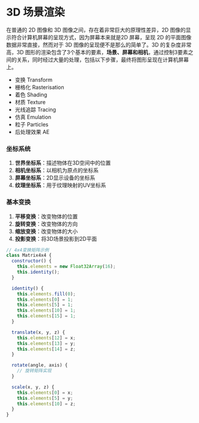 # 3D 场景渲染
在普通的 2D 图像和 3D 图像之间，存在着非常巨大的原理性差异，2D 图像的显示符合计算机屏幕的呈现方式，因为屏幕本来就是2D 屏幕，呈现 2D 的平面图像数据非常直接，然而对于 3D 图像的呈现便不是那么的简单了。3D 的复杂度非常高，3D 图形的渲染包含了3个基本的要素，**场景、屏幕和相机**，通过控制3要素之间的关系，同时经过大量的处理，包括以下步骤，最终将图形呈现在计算机屏幕上。
+ 变换 Transform
+ 栅格化 Rasterisation
+ 着色 Shading
+ 材质 Texture
+ 光线追踪 Tracing
+ 仿真 Emulation
+ 粒子 Particles
+ 后处理效果 AE


### 坐标系统
1. **世界坐标系**：描述物体在3D空间中的位置
2. **相机坐标系**：以相机为原点的坐标系
3. **屏幕坐标系**：2D显示设备的坐标系
4. **纹理坐标系**：用于纹理映射的UV坐标系

### 基本变换
1. **平移变换**：改变物体的位置
2. **旋转变换**：改变物体的方向
3. **缩放变换**：改变物体的大小
4. **投影变换**：将3D场景投影到2D平面

```js
// 4x4变换矩阵示例
class Matrix4x4 {
  constructor() {
    this.elements = new Float32Array(16);
    this.identity();
  }

  identity() {
    this.elements.fill(0);
    this.elements[0] = 1;
    this.elements[5] = 1;
    this.elements[10] = 1;
    this.elements[15] = 1;
  }

  translate(x, y, z) {
    this.elements[12] = x;
    this.elements[13] = y;
    this.elements[14] = z;
  }

  rotate(angle, axis) {
    // 旋转矩阵实现
  }

  scale(x, y, z) {
    this.elements[0] = x;
    this.elements[5] = y;
    this.elements[10] = z;
  }
}
```